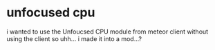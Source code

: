 # unfocused cpu
 i wanted to use the Unfoucsed CPU module from meteor client without using the client so uhh... i made it into a mod...?
